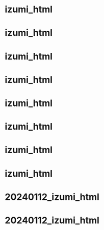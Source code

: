 # izumi_html
# izumi_html
# izumi_html
# izumi_html
# izumi_html
# izumi_html
# izumi_html
# izumi_html
# 20240112_izumi_html
# 20240112_izumi_html
